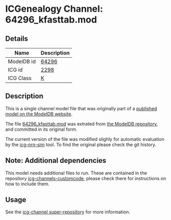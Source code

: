 # ICGenealogy Channel: 64296\_kfasttab.mod

## Details

Name | Description
---- | -----------
ModelDB id | [64296](http://senselab.med.yale.edu/ModelDB/ShowModel.cshtml?model=64296)
ICG id | [2298](http://icg.neurotheory.ox.ac.uk/channels/1/2298)
ICG Class | [K](http://icg.neurotheory.ox.ac.uk/channels/1)

## Description

This is a single channel model file that was originally part of a [published model on the ModelDB website](http://senselab.med.yale.edu/ModelDB/ShowModel.cshtml?model=64296).


The file [64296\_kfasttab.mod](64296_kfasttab.mod) was extrated from [the ModelDB repository](http://senselab.med.yale.edu/ModelDB/ShowModel.cshtml?model=64296), and committed in its original form.

The current version of the file was modified slighly for automatic evaluation by the [icg-nrn-sim](https://github.com/icgenealogy/icg-nrn-sim) tool. To find the original please check the git history.


## Note: Additional dependencies
This model needs additional files to run. These are contained in the repository [icg-channels-customcode](https://github.com/icgenealogy/icg-channels-customcode), please check there for instructions on how to include them.


## Usage

See the [icg-channel super-repository](https://github.com/icgenealogy/icg-channels) for more information.